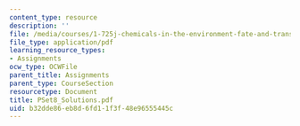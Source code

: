 ```yaml
---
content_type: resource
description: ''
file: /media/courses/1-725j-chemicals-in-the-environment-fate-and-transport-fall-2004/b32dde86eb8d6fd11f3f48e96555445c_PSet8_Solutions.pdf
file_type: application/pdf
learning_resource_types:
- Assignments
ocw_type: OCWFile
parent_title: Assignments
parent_type: CourseSection
resourcetype: Document
title: PSet8_Solutions.pdf
uid: b32dde86-eb8d-6fd1-1f3f-48e96555445c
---
```


